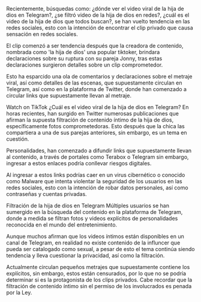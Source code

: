 Recientemente, búsquedas como: ¿dónde ver el video viral de la hija de dios en Telegram?, ¿se filtró video de la hija de dios en redes?, ¿cuál es el video de la hija de dios que todos buscan?, se han vuelto tendencia en las redes sociales, esto con la intención de encontrar el clip privado que causa sensación en redes sociales.

El clip comenzó a ser tendencia después que la creadora de contenido, nombrada como 'la hija de dios' una popular tiktoker, brindara declaraciones sobre su ruptura con su pareja Jonny, tras estas declaraciones surgieron detalles sobre un clip comprometedor.

Esto ha esparcido una ola de comentarios y declaraciones sobre el metraje viral, así como detalles de las escenas, que supuestamente circulan en Telegram, así como en la plataforma de Twitter, donde han comenzado a circular links que supuestamente llevan al metraje.


Watch on TikTok
¿Cuál es el video viral de la hija de dios en Telegram?
En horas recientes, han surgido en Twitter numerosas publicaciones que afirman la supuesta filtración de contenido íntimo de la hija de dios, específicamente fotos comprometedoras. Esto después que la chica las compartiera a una de sus parejas anteriores, sin embargo, es un tema en cuestión.

Personalidades, han comenzado a difundir links que supuestamente llevan al contenido, a través de portales como Terabox o Telegram sin embargo, ingresar a estos enlaces podría conllevar riesgos digitales.

Al ingresar a estos links podrías caer en un virus cibernético o conocido como Malware que intenta violentar la seguridad de los usuarios en las redes sociales, esto con la intención de robar datos personales, así como contraseñas y cuentas privadas.


Filtración de la hija de dios en Telegram
Múltiples usuarios se han sumergido en la búsqueda del contenido en la plataforma de Telegram, donde a medida se filtran fotos y videos explícitos de personalidades reconocida en el mundo del entretenimiento.

Aunque muchos afirman que los videos íntimos están disponibles en un canal de Telegram, en realidad no existe contenido de la influncer que pueda ser catalogado como sexual, a pesar de esto el tema continúa siendo tendencia y lleva cuestionar la privacidad, así como la filtración.

Actualmente circulan pequeños metrajes que supuestamente contiene los explícitos, sin embargo, estos están censurados, por lo que no se podría determinar si es la protagonista de los clips privados. Cabe recordar que la filtración de contenido íntimo sin el permiso de los involucrados es penada por la Ley.
